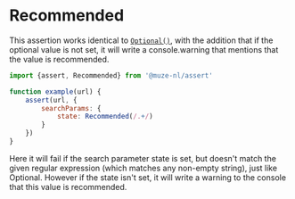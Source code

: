 # Recommended

This assertion works identical to [`Optional()`](./Optional.md), with the addition that if the optional value is not set, it will write a console.warning that mentions that the value is recommended.

```javascript
import {assert, Recommended} from '@muze-nl/assert'

function example(url) {
    assert(url, {
        searchParams: {
            state: Recommended(/.+/)
        }
    })
}
```

Here it will fail if the search parameter state is set, but doesn't match the given regular expression (which matches any non-empty string), just like Optional. However if the state isn't set, it will write a warning to the console that this value is recommended.
